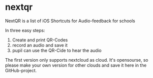 # nextqr
NextQR is a list of iOS Shortcuts for Audio-feedback for schools

In three easy steps:
1) Create and print QR-Codes
2) record an audio and save it 
3) pupil can use the QR-Cide to hear the audio 

The first version only supports nextcloud as cloud. 
It's opensourse, so please make your own version for other clouds and save it here in the GitHub-project. 

